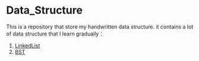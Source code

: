 # Data_Structure
This is a repository that store my handwritten data structure.
it contains a lot of data structure that I learn gradually：
1. [LinkedList](LinkedList.java)
2. [BST](BST.java)
